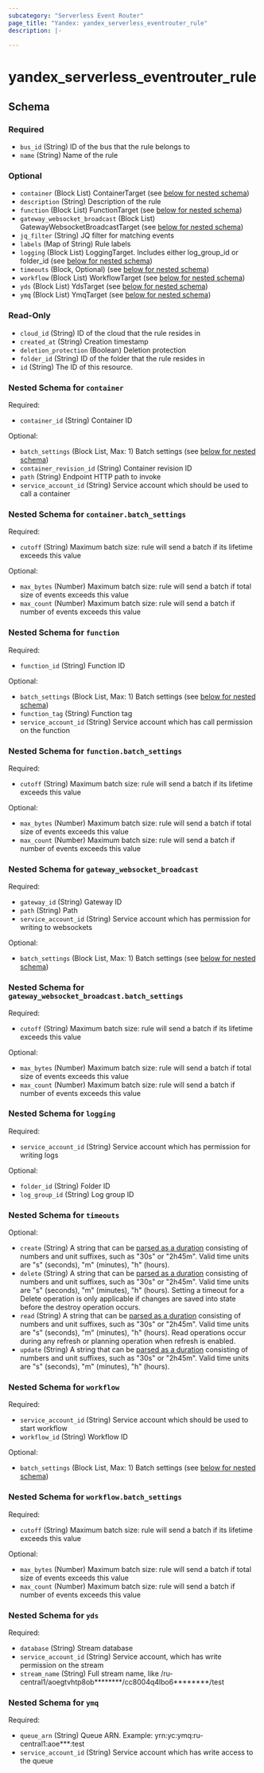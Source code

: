 ```yaml
---
subcategory: "Serverless Event Router"
page_title: "Yandex: yandex_serverless_eventrouter_rule"
description: |-
  
---
```


# yandex_serverless_eventrouter_rule

<!-- schema generated by tfplugindocs -->
## Schema

### Required

- `bus_id` (String) ID of the bus that the rule belongs to
- `name` (String) Name of the rule

### Optional

- `container` (Block List) ContainerTarget (see [below for nested schema](#nestedblock--container))
- `description` (String) Description of the rule
- `function` (Block List) FunctionTarget (see [below for nested schema](#nestedblock--function))
- `gateway_websocket_broadcast` (Block List) GatewayWebsocketBroadcastTarget (see [below for nested schema](#nestedblock--gateway_websocket_broadcast))
- `jq_filter` (String) JQ filter for matching events
- `labels` (Map of String) Rule labels
- `logging` (Block List) LoggingTarget. Includes either log_group_id or folder_id (see [below for nested schema](#nestedblock--logging))
- `timeouts` (Block, Optional) (see [below for nested schema](#nestedblock--timeouts))
- `workflow` (Block List) WorkflowTarget (see [below for nested schema](#nestedblock--workflow))
- `yds` (Block List) YdsTarget (see [below for nested schema](#nestedblock--yds))
- `ymq` (Block List) YmqTarget (see [below for nested schema](#nestedblock--ymq))

### Read-Only

- `cloud_id` (String) ID of the cloud that the rule resides in
- `created_at` (String) Creation timestamp
- `deletion_protection` (Boolean) Deletion protection
- `folder_id` (String) ID of the folder that the rule resides in
- `id` (String) The ID of this resource.

<a id="nestedblock--container"></a>
### Nested Schema for `container`

Required:

- `container_id` (String) Container ID

Optional:

- `batch_settings` (Block List, Max: 1) Batch settings (see [below for nested schema](#nestedblock--container--batch_settings))
- `container_revision_id` (String) Container revision ID
- `path` (String) Endpoint HTTP path to invoke
- `service_account_id` (String) Service account which should be used to call a container

<a id="nestedblock--container--batch_settings"></a>
### Nested Schema for `container.batch_settings`

Required:

- `cutoff` (String) Maximum batch size: rule will send a batch if its lifetime exceeds this value

Optional:

- `max_bytes` (Number) Maximum batch size: rule will send a batch if total size of events exceeds this value
- `max_count` (Number) Maximum batch size: rule will send a batch if number of events exceeds this value



<a id="nestedblock--function"></a>
### Nested Schema for `function`

Required:

- `function_id` (String) Function ID

Optional:

- `batch_settings` (Block List, Max: 1) Batch settings (see [below for nested schema](#nestedblock--function--batch_settings))
- `function_tag` (String) Function tag
- `service_account_id` (String) Service account which has call permission on the function

<a id="nestedblock--function--batch_settings"></a>
### Nested Schema for `function.batch_settings`

Required:

- `cutoff` (String) Maximum batch size: rule will send a batch if its lifetime exceeds this value

Optional:

- `max_bytes` (Number) Maximum batch size: rule will send a batch if total size of events exceeds this value
- `max_count` (Number) Maximum batch size: rule will send a batch if number of events exceeds this value



<a id="nestedblock--gateway_websocket_broadcast"></a>
### Nested Schema for `gateway_websocket_broadcast`

Required:

- `gateway_id` (String) Gateway ID
- `path` (String) Path
- `service_account_id` (String) Service account which has permission for writing to websockets

Optional:

- `batch_settings` (Block List, Max: 1) Batch settings (see [below for nested schema](#nestedblock--gateway_websocket_broadcast--batch_settings))

<a id="nestedblock--gateway_websocket_broadcast--batch_settings"></a>
### Nested Schema for `gateway_websocket_broadcast.batch_settings`

Required:

- `cutoff` (String) Maximum batch size: rule will send a batch if its lifetime exceeds this value

Optional:

- `max_bytes` (Number) Maximum batch size: rule will send a batch if total size of events exceeds this value
- `max_count` (Number) Maximum batch size: rule will send a batch if number of events exceeds this value



<a id="nestedblock--logging"></a>
### Nested Schema for `logging`

Required:

- `service_account_id` (String) Service account which has permission for writing logs

Optional:

- `folder_id` (String) Folder ID
- `log_group_id` (String) Log group ID


<a id="nestedblock--timeouts"></a>
### Nested Schema for `timeouts`

Optional:

- `create` (String) A string that can be [parsed as a duration](https://pkg.go.dev/time#ParseDuration) consisting of numbers and unit suffixes, such as "30s" or "2h45m". Valid time units are "s" (seconds), "m" (minutes), "h" (hours).
- `delete` (String) A string that can be [parsed as a duration](https://pkg.go.dev/time#ParseDuration) consisting of numbers and unit suffixes, such as "30s" or "2h45m". Valid time units are "s" (seconds), "m" (minutes), "h" (hours). Setting a timeout for a Delete operation is only applicable if changes are saved into state before the destroy operation occurs.
- `read` (String) A string that can be [parsed as a duration](https://pkg.go.dev/time#ParseDuration) consisting of numbers and unit suffixes, such as "30s" or "2h45m". Valid time units are "s" (seconds), "m" (minutes), "h" (hours). Read operations occur during any refresh or planning operation when refresh is enabled.
- `update` (String) A string that can be [parsed as a duration](https://pkg.go.dev/time#ParseDuration) consisting of numbers and unit suffixes, such as "30s" or "2h45m". Valid time units are "s" (seconds), "m" (minutes), "h" (hours).


<a id="nestedblock--workflow"></a>
### Nested Schema for `workflow`

Required:

- `service_account_id` (String) Service account which should be used to start workflow
- `workflow_id` (String) Workflow ID

Optional:

- `batch_settings` (Block List, Max: 1) Batch settings (see [below for nested schema](#nestedblock--workflow--batch_settings))

<a id="nestedblock--workflow--batch_settings"></a>
### Nested Schema for `workflow.batch_settings`

Required:

- `cutoff` (String) Maximum batch size: rule will send a batch if its lifetime exceeds this value

Optional:

- `max_bytes` (Number) Maximum batch size: rule will send a batch if total size of events exceeds this value
- `max_count` (Number) Maximum batch size: rule will send a batch if number of events exceeds this value



<a id="nestedblock--yds"></a>
### Nested Schema for `yds`

Required:

- `database` (String) Stream database
- `service_account_id` (String) Service account, which has write permission on the stream
- `stream_name` (String) Full stream name, like /ru-central1/aoegtvhtp8ob********/cc8004q4lbo6********/test


<a id="nestedblock--ymq"></a>
### Nested Schema for `ymq`

Required:

- `queue_arn` (String) Queue ARN. Example: yrn:yc:ymq:ru-central1:aoe***:test
- `service_account_id` (String) Service account which has write access to the queue